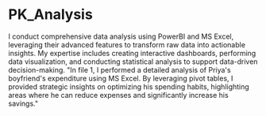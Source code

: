 # PK_Analysis
I conduct comprehensive data analysis using PowerBI and MS Excel, leveraging their advanced features to transform raw data into actionable insights. My expertise includes creating interactive dashboards, performing data visualization, and conducting statistical analysis to support data-driven decision-making.
"In file 1, I performed a detailed analysis of Priya's boyfriend's expenditure using MS Excel. By leveraging pivot tables, I provided strategic insights on optimizing his spending habits, highlighting areas where he can reduce expenses and significantly increase his savings."
